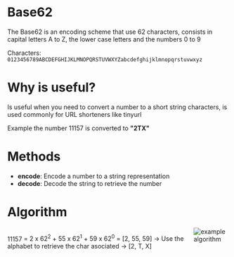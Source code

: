 # Base62

The Base62 is an encoding scheme that use 62 characters, consists in capital letters A to Z, the lower case letters and the numbers 0 to 9

Characters: `0123456789ABCDEFGHIJKLMNOPQRSTUVWXYZabcdefghijklmnopqrstuvwxyz`

# Why is useful?

Is useful when you need to convert a number to a short string characters, is used commonly for URL shorteners like tinyurl

Example the number 11157 is converted to **"2TX"**

# Methods

- **encode**: Encode a number to a string representation
- **decode**: Decode the string to retrieve the number

# Algorithm

<div style="display:flex; justify-content: center">

<span>11157 = <span> 2 x 62<sup>2</sup> + 55 x 62<sup>1</sup> + 59 x 62<sup>0</sup> = [2, 55, 59] -> Use the alphabet to retrieve the char asociated -> [2, T, X]

<img src="https://github.com/mtorre4580/base62/blob/main/algorithm.png" alt="example algorithm" />

<div>
